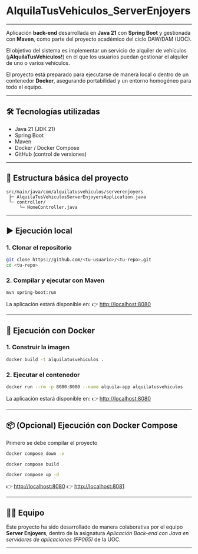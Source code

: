 # AlquilaTusVehiculos_ServerEnjoyers

---

Aplicación **back-end** desarrollada en **Java 21** con **Spring Boot** y gestionada con **Maven**, como parte del proyecto académico del ciclo DAW/DAM (UOC).

El objetivo del sistema es implementar un servicio de alquiler de vehículos (**¡AlquilaTusVehiculos!**) en el que los usuarios puedan gestionar el alquiler de uno o varios vehículos.

El proyecto está preparado para ejecutarse de manera local o dentro de un contenedor **Docker**, asegurando portabilidad y un entorno homogéneo para todo el equipo.

---

## 🛠️ Tecnologías utilizadas

* Java 21 (JDK 21)
* Spring Boot
* Maven
* Docker / Docker Compose
* GitHub (control de versiones)

---

## 📂 Estructura básica del proyecto

```
src/main/java/com/alquilatusvehiculos/serverenjoyers
 ├─ AlquilaTusVehiculosServerEnjoyersApplication.java
 └─ controller/
     └─ HomeController.java
```

---

## ▶️ Ejecución local

### 1. Clonar el repositorio

```bash
git clone https://github.com/<tu-usuario>/<tu-repo>.git
cd <tu-repo>
```

### 2. Compilar y ejecutar con Maven

```bash
mvn spring-boot:run
```

La aplicación estará disponible en:
👉 [http://localhost:8080](http://localhost:8080)

---

## 🐳 Ejecución con Docker

### 1. Construir la imagen

```bash
docker build -t alquilatusvehiculos .
```

### 2. Ejecutar el contenedor

```bash
docker run --rm -p 8080:8080 --name alquila-app alquilatusvehiculos
```

La aplicación estará disponible en:
👉 [http://localhost:8080](http://localhost:8080)

---

## 📦 (Opcional) Ejecución con Docker Compose

Primero se debe compilar el proyecto

```bash
docker compose down -v
```

```bash
docker compose build
```

```bash
docker compose up -d
```

👉 [http://localhost:8080](http://localhost:8080)
👉 [http://localhost:8081](http://localhost:8080)

---

## 👨‍💻 Equipo

Este proyecto ha sido desarrollado de manera colaborativa por el equipo **Server Enjoyers**, dentro de la asignatura *Aplicación Back-end con Java en servidores de aplicaciones (FP065)* de la UOC.

---
